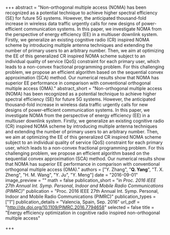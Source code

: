 +++
abstract = "Non-orthogonal multiple access (NOMA) has been recognized as a potential technique to achieve higher spectral efficiency (SE) for future 5G systems. However, the anticipated thousand-fold increase in wireless data traffic urgently calls for new designs of power-efficient communication systems. In this paper, we investigate NOMA from the perspective of energy efficiency (EE) in a multiuser downlink system. Firstly, we generalize an existing cognitive radio (CR) inspired NOMA scheme by introducing multiple antenna techniques and extending the number of primary users to an arbitrary number. Then, we aim at optimizing the EE of this generalized CR inspired NOMA scheme subject to an individual quality of service (QoS) constraint for each primary user, which leads to a non-convex fractional programming problem. For this challenging problem, we propose an efficient algorithm based on the sequential convex approximation (SCA) method. Our numerical results show that NOMA has superior EE performance in comparison with conventional orthogonal multiple access (OMA)."
abstract_short = "Non-orthogonal multiple access (NOMA) has been recognized as a potential technique to achieve higher spectral efficiency (SE) for future 5G systems. However, the anticipated thousand-fold increase in wireless data traffic urgently calls for new designs of power-efficient communication systems. In this paper, we investigate NOMA from the perspective of energy efficiency (EE) in a multiuser downlink system. Firstly, we generalize an existing cognitive radio (CR) inspired NOMA scheme by introducing multiple antenna techniques and extending the number of primary users to an arbitrary number. Then, we aim at optimizing the EE of this generalized CR inspired NOMA scheme subject to an individual quality of service (QoS) constraint for each primary user, which leads to a non-convex fractional programming problem. For this challenging problem, we propose an efficient algorithm based on the sequential convex approximation (SCA) method. Our numerical results show that NOMA has superior EE performance in comparison with conventional orthogonal multiple access (OMA)."
authors = ["Y. Zhang", "**Q. Yang**", "T. X. Zheng", "H. M. Wang", "Y. Ju", "Y. Meng"]
date = "2016-09-01"
image_preview = ""
math = false
publication_short = "in *Proc. 2016 IEEE 27th Annual Int. Symp. Personal, Indoor and Mobile Radio Communications (PIMRC)*"
publication = "Proc. 2016 IEEE 27th Annual Int. Symp. Personal, Indoor and Mobile Radio Communications (PIMRC)"
publication_types = ["1"]
publication_details = "Valencia, Spain, Sep. 2016"
url_pdf = "http://dx.doi.org/10.1109/PIMRC.2016.7794658"
selected = false
title = "Energy efficiency optimization in cognitive radio inspired non-orthogonal multiple access"


+++
